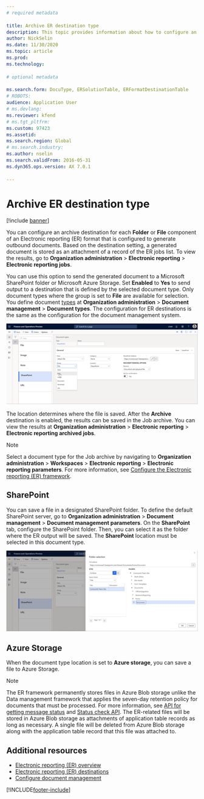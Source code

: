 ```yaml
---
# required metadata

title: Archive ER destination type
description: This topic provides information about how to configure an archive destination for each FOLDER or FILE component of an Electronic reporting (ER) format.
author: NickSelin
ms.date: 11/30/2020
ms.topic: article
ms.prod: 
ms.technology: 

# optional metadata

ms.search.form: DocuType, ERSolutionTable, ERFormatDestinationTable
# ROBOTS: 
audience: Application User
# ms.devlang: 
ms.reviewer: kfend
# ms.tgt_pltfrm: 
ms.custom: 97423
ms.assetid: 
ms.search.region: Global
# ms.search.industry: 
ms.author: nselin
ms.search.validFrom: 2016-05-31
ms.dyn365.ops.version: AX 7.0.1

---
```


# Archive ER destination type

[!include [banner](../includes/banner.md)]

You can configure an archive destination for each **Folder** or **File** component of an Electronic reporting (ER) format that is configured to generate outbound documents. Based on the destination setting, a generated document is stored as an attachment of a record of the ER jobs list. To view the results, go to **Organization administration** \> **Electronic reporting** \> **Electronic reporting jobs**.

You can use this option to send the generated document to a Microsoft SharePoint folder or Microsoft Azure Storage. Set **Enabled** to **Yes** to send output to a destination that is defined by the selected document type. Only document types where the group is set to **File** are available for selection. You define document [types](https://docs.microsoft.com/dynamics365/fin-ops-core/fin-ops/organization-administration/configure-document-management#configure-document-types) at **Organization administration** \> **Document management** \> **Document types**. The configuration for ER destinations is the same as the configuration for the document management system.

[![Document types page](./media/ER_Destinations-SharePointDocuType.png)](./media/ER_Destinations-SharePointDocuType.png)

The location determines where the file is saved. After the **Archive** destination is enabled, the results can be saved in the Job archive. You can view the results at **Organization administration** \> **Electronic reporting** \> **Electronic reporting archived jobs**.

> [!NOTE]
> Select a document type for the Job archive by navigating to **Organization administration** \> **Workspaces** \> **Electronic reporting** \> **Electronic reporting parameters**. For more information, see [Configure the Electronic reporting (ER) framework](electronic-reporting-er-configure-parameters.md#prerequisites-for-er-setup).

## SharePoint

You can save a file in a designated SharePoint folder. To define the default SharePoint server, go to **Organization administration** \> **Document management** \> **Document management parameters**. On the **SharePoint** tab, configure the SharePoint folder. Then, you can select it as the folder where the ER output will be saved. The **SharePoint** location must be selected in this document type.

[![Selecting a SharePoint folder](./media/ER_Destinations-SharePointDocuTypeLocation.png)](./media/ER_Destinations-SharePointDocuTypeLocation.png)

## Azure Storage

When the document type location is set to **Azure storage**, you can save a file to Azure Storage.

> [!NOTE] 
> The ER framework permanently stores files in Azure Blob storage unlike the Data management framework that applies the seven-day retention policy for documents that must be processed. For more information, see [API for getting message status](../data-entities/recurring-integrations.md#api-for-getting-message-status) and [Status check API](../data-entities/data-management-api.md#status-check-api). The ER-related files will be stored in Azure Blob storage as attachments of application table records as long as necessary. A single file will be deleted from Azure Blob storage along with the application table record that this file was attached to.

## Additional resources

- [Electronic reporting (ER) overview](general-electronic-reporting.md)
- [Electronic reporting (ER) destinations](electronic-reporting-destinations.md)
- [Configure document management](../../fin-ops/organization-administration/configure-document-management.md)


[!INCLUDE[footer-include](../../../includes/footer-banner.md)]